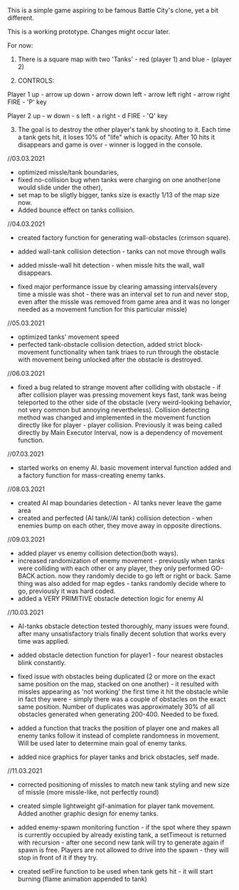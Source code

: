 This is a simple game aspiring to be famous Battle City's clone, yet a bit different.

This is a working prototype. Changes might occur later.

For now: 
1. There is a square map with two 'Tanks' - red (player 1) and blue - (player 2)


2. CONTROLS:

Player 1
up - arrow up
down - arrow down
left - arrow left
right - arrow right
FIRE - 'P' key

Player 2
up - w
down - s
left - a
right - d
FIRE - 'Q' key

3. The goal is to destroy the other player's tank by shooting to it. Each time a tank gets hit,
it loses 10% of "life" which is opacity. After 10 hits it disappears and game is over - 
winner is logged in the console.



//03.03.2021 
- optimized missle/tank boundaries, 
- fixed no-collision bug when tanks were charging on one another(one would slide under the other), 
- set map to be sligtly bigger, tanks size is exactly 1/13 of the map size now. 
- Added bounce effect on tanks collision.

//04.03.2021 
- created factory function for generating wall-obstacles (crimson square).
- added wall-tank collision detection - tanks can not move through walls
- added missle-wall hit detection - when missle hits the wall, wall disappears.

- fixed major performance issue by clearing amassing intervals(every time a missle
was shot - there was an interval set to run and never stop, even after the missle was removed from game area and it was no longer needed as a movement function for this particular missle)

//05.03.2021 
- optimized tanks' movement speed 
- perfected tank-obstacle collision detection, added strict block-movement functionality
when tank triaes to run through the obstacle with movement being unlocked after the obstacle is destroyed.

//06.03.2021
- fixed a bug related to strange movent after colliding with obstacle - if after collision player was pressing movement keys fast, tank was being teleported to the other side of the obstacle (very weird-looking behavior, not very common but annoying nevertheless). Collision detecting method was changed and implemented in the movement function directly like for player - player collision. 
Previously it was being called directly by Main Executor Interval, now is a dependency of movement function.

//07.03.2021
- started works on enemy AI. basic movement interval function added and a factory function for mass-creating enemy tanks.

//08.03.2021
- created AI map boundaries detection - AI tanks never leave the game area
- created and perfected (AI tank//AI tank) collision detection - when enemies bump on each other, they move away in opposite directions. 

//09.03.2021
- added player vs enemy collision detection(both ways).
- increased randomization of enemy movement - previously when tanks were colliding with each other or any player, they only performed GO-BACK action. now they randomly decide to go left or right or back. 
Same thing was also added for map egdes - tanks randomly decide where to go, previously it was hard coded.
- added a VERY PRIMITIVE obstacle detection logic for enemy AI

//10.03.2021
- AI-tanks obstacle detection tested thoroughly, many issues were found.
after many unsatisfactory trials finally decent solution that works every time was applied.
- added obstacle detection function for player1 - four nearest obstacles blink constantly.
- fixed issue with obstacles being duplicated (2 or more on the exact same position on the map, stacked on one another) - it resulted with missles appearing as 'not working' the first time it hit the obstacle while in fact they were - simply there was a couple of  obstacles on the exact same position. Number of duplicates was approximately 30% of all obstacles generated when generating 200-400. Needed to be fixed.

- added a function that tracks the position of player one and makes all enemy tanks follow it instead of complete randomness in movement. Will be used later to determine main goal of enemy tanks.

- added nice graphics for player tanks and brick obstacles, self made.

//11.03.2021
- corrected positioning of missles to match new tank styling and new size of missle (more missle-like, not perfectly round)
- created simple lightweight gif-animation for player tank movement. Added another graphic design for enemy tanks.
- added enemy-spawn monitoring function - if the spot where they spawn is currently occupied by already existing tank, a setTimeout is returned with recursion - after one second new tank will try to generate again if spawn is free. Players are not allowed to drive into the spawn - they will stop in front of it if they try. 

- created setFire function to be used when tank gets hit - it will start burning (flame animation appended to tank)
